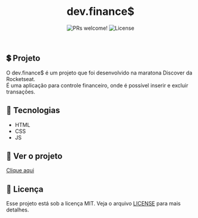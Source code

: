 <h1 align="center">dev.finance$</h1>

<p align="center">
 <img src="https://img.shields.io/static/v1?label=PRs&message=welcome&color=49AA26&labelColor=000000" alt="PRs welcome!" />

  <img alt="License" src="https://img.shields.io/static/v1?label=license&message=MIT&color=49AA26&labelColor=000000">
</p>

<br>

## 💲 Projeto

O dev.finance$ é um projeto que foi desenvolvido na maratona Discover da Rocketseat.<br>
É uma aplicação para controle financeiro, onde é possível inserir e excluir transações.

## 🚀 Tecnologias

- HTML
- CSS
- JS

## 👀 Ver o projeto
<a href="https://andressa-lw.github.io/maratona-dev.finance/index.html" target="_blank">Clique aqui</a>

## :memo: Licença

Esse projeto está sob a licença MIT. Veja o arquivo [LICENSE](LICENSE.md) para mais detalhes.